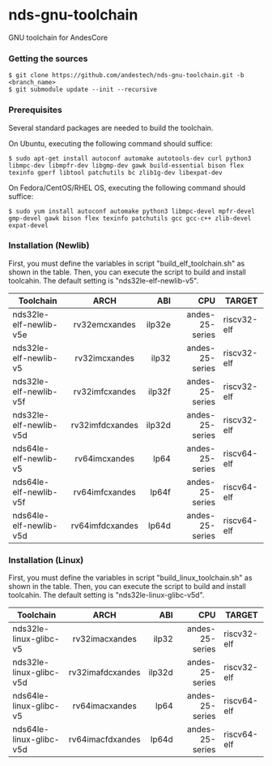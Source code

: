 # nds-gnu-toolchain
GNU toolchain for AndesCore

###  Getting the sources

    $ git clone https://github.com/andestech/nds-gnu-toolchain.git -b <branch_name>
    $ git submodule update --init --recursive

### Prerequisites

Several standard packages are needed to build the toolchain.

On Ubuntu, executing the following command should suffice:

    $ sudo apt-get install autoconf automake autotools-dev curl python3 libmpc-dev libmpfr-dev libgmp-dev gawk build-essential bison flex texinfo gperf libtool patchutils bc zlib1g-dev libexpat-dev

On Fedora/CentOS/RHEL OS, executing the following command should suffice:

    $ sudo yum install autoconf automake python3 libmpc-devel mpfr-devel gmp-devel gawk bison flex texinfo patchutils gcc gcc-c++ zlib-devel expat-devel

### Installation (Newlib)
First, you must define the variables in script "build_elf_toolchain.sh" as shown in the table.
Then, you can execute the script to build and install toolcahin.
The default setting is "nds32le-elf-newlib-v5".

Toolchain              | ARCH               | ABI    | CPU                | TARGET
-----------------------|:------------------:|-------:| ------------------:|----------------
nds32le-elf-newlib-v5e | rv32emcxandes      | ilp32e | andes-25-series    | riscv32-elf
nds32le-elf-newlib-v5  | rv32imcxandes      | ilp32  | andes-25-series    | riscv32-elf
nds32le-elf-newlib-v5f | rv32imfcxandes     | ilp32f | andes-25-series    | riscv32-elf
nds32le-elf-newlib-v5d | rv32imfdcxandes    | ilp32d | andes-25-series    | riscv32-elf
nds64le-elf-newlib-v5  | rv64imcxandes      | lp64   | andes-25-series    | riscv64-elf
nds64le-elf-newlib-v5f | rv64imfcxandes     | lp64f  | andes-25-series    | riscv64-elf
nds64le-elf-newlib-v5d | rv64imfdcxandes    | lp64d  | andes-25-series    | riscv64-elf


### Installation (Linux)
First, you must define the variables in script "build_linux_toolchain.sh" as shown in the table.
Then, you can execute the script to build and install toolcahin.
The default setting is "nds32le-linux-glibc-v5d".

Toolchain               | ARCH                | ABI    | CPU              | TARGET
------------------------|:-------------------:|-------:| ----------------:|----------------
nds32le-linux-glibc-v5  | rv32imacxandes      | ilp32  | andes-25-series  | riscv32-elf
nds32le-linux-glibc-v5d | rv32imafdcxandes    | ilp32d | andes-25-series  | riscv32-elf
nds64le-linux-glibc-v5  | rv64imacxandes      | lp64   | andes-25-series  | riscv64-elf
nds64le-linux-glibc-v5d | rv64imacfdxandes    | lp64d  | andes-25-series  | riscv64-elf
